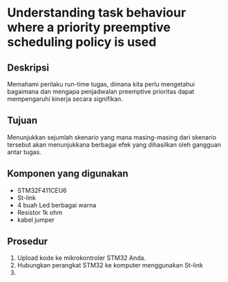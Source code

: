 # Understanding task behaviour where a priority preemptive scheduling policy is used

## Deskripsi
Memahami perilaku run-time tugas, dimana kita perlu mengetahui bagaimana dan mengapa penjadwalan preemptive prioritas dapat mempengaruhi kinerja secara signifikan. 

## Tujuan
Menunjukkan sejumlah skenario yang mana masing-masing dari skenario tersebut akan menunjukkana berbagai efek yang dihasilkan oleh gangguan antar tugas.

## Komponen yang digunakan 
- STM32F411CEU6
- St-link
- 4 buah Led berbagai warna
- Resistor 1k ohm
- kabel jumper

## Prosedur 
1. Upload kode ke mikrokontroler STM32 Anda.
2. Hubungkan perangkat STM32 ke komputer menggunakan St-link
3. 
